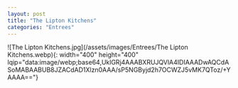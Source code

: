 ```yaml
---
layout: post
title: "The Lipton Kitchens"
categories: "Entrees"
---
```

![The Lipton Kitchens.jpg](/assets/images/Entrees/The Lipton Kitchens.webp){: width="400" height="400" lqip="data:image/webp;base64,UklGRj4AAABXRUJQVlA4IDIAAADwAQCdASoMABAABUB8JZACdAD1Xlzn0AAA/sP5NGByjd2h7OCWZJ5vMK7QToz/+YAAAA=="}

